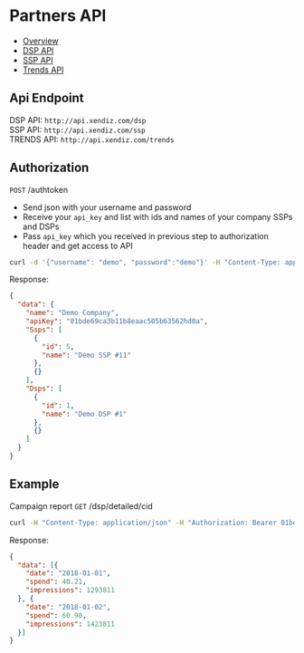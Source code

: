 # Partners API
* [Overview](#api-endpoint)
* [DSP API](./dsp)
* [SSP API](./ssp)
* [Trends API](./trends)

## Api Endpoint
DSP API: ``http://api.xendiz.com/dsp``  
SSP API: ``http://api.xendiz.com/ssp``  
TRENDS API: ``http://api.xendiz.com/trends``

## Authorization

`POST` /authtoken

* Send json with your username and password
* Receive your `api_key` and list with ids and names of your company SSPs and DSPs
* Pass `api_key` which you received in previous step to authorization header and get access to API

```bash
curl -d '{"username": "demo", "password":"demo"}' -H "Content-Type: application/json" -X POST http://api.xendiz.com/auth
```

Response:
```json
{
  "data": {
    "name": "Demo Company",
    "apiKey": "01bde69ca3b11b8eaac505b63562hd0a",
    "Ssps": [
      {
        "id": 5,
        "name": "Demo SSP #11"
      },
      {}
    ],
    "Dsps": [
      {
        "id": 1,
        "name": "Demo DSP #1"
      },
      {}
    ]
  }
}
```

## Example
Campaign report `GET` /dsp/detailed/cid

```bash
curl -H "Content-Type: application/json" -H "Authorization: Bearer 01bde69ca3b11b8eaac505b63562hd0a" -X GET http://api.xendiz.com/dsp/detailed/cid/?campaign=cid-12345&from=2018-01-01&to=2018-01-10
```

Response: 
```json
{
  "data": [{
    "date": "2018-01-01",
    "spend": 40.21,
    "impressions": 1293811
  }, {
    "date": "2018-01-02",
    "spend": 60.90,
    "impressions": 1423811
  }]
}
```
